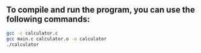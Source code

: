 ## To compile and run the program, you can use the following commands:
```bash
gcc -c calculator.c
gcc main.c calculator.o -o calculator
./calculator
```